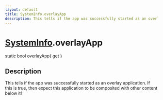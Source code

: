 ```yaml
---
layout: default
title: SystemInfo.overlayApp
description: This tells if the app was successfully started as an overlay application. If this is true, then expect this application to be composited with other content below it!
---
```

# [SystemInfo]({{site.url}}/Pages/Reference/SystemInfo.html).overlayApp

<div class='signature' markdown='1'>
static bool overlayApp{ get }
</div>

## Description
This tells if the app was successfully started as an
overlay application. If this is true, then expect this
application to be composited with other content below it!

